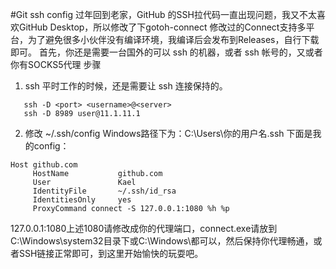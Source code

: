 #Git ssh config
过年回到老家，GitHub 的SSH拉代码一直出现问题，我又不太喜欢GitHub Desktop，所以修改了下gotoh-connect
修改过的Connect支持多平台，为了避免很多小伙伴没有编译环境，我编译后会发布到Releases，自行下载即可。
首先，你还是需要一台国外的可以 ssh 的机器，或者 ssh 帐号的，又或者你有SOCKS5代理
步骤
1. ssh
平时工作的时候，还是需要让 ssh 连接保持的。
```
   ssh -D <port> <username>@<server>
   ssh -D 8989 user@11.1.11.1
   ```
2. 修改 ~/.ssh/config
Windows路径下为：C:\Users\你的用户名\.ssh
下面是我的config：

```
Host github.com
     HostName           github.com
     User               Kael
     IdentityFile       ~/.ssh/id_rsa
     IdentitiesOnly     yes
     ProxyCommand connect -S 127.0.0.1:1080 %h %p
```

127.0.0.1:1080上述1080请修改成你的代理端口，connect.exe请放到C:\Windows\system32目录下或C:\Windows\都可以，然后保持你代理畅通，或者SSH链接正常即可，到这里开始愉快的玩耍吧。
